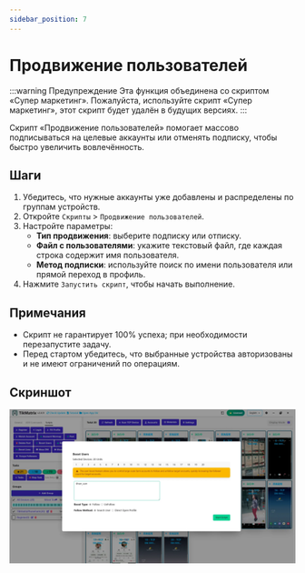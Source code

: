 ```yaml
---
sidebar_position: 7
---
```


# Продвижение пользователей

:::warning Предупреждение
Эта функция объединена со скриптом «Супер маркетинг». Пожалуйста, используйте скрипт «Супер маркетинг», этот скрипт будет удалён в будущих версиях.
:::

Скрипт «Продвижение пользователей» помогает массово подписываться на целевые аккаунты или отменять подписку, чтобы быстро увеличить вовлечённость.

## Шаги

1. Убедитесь, что нужные аккаунты уже добавлены и распределены по группам устройств.
2. Откройте `Скрипты` > `Продвижение пользователей`.
3. Настройте параметры:
   - **Тип продвижения**: выберите подписку или отписку.
   - **Файл с пользователями**: укажите текстовый файл, где каждая строка содержит имя пользователя.
   - **Метод подписки**: используйте поиск по имени пользователя или прямой переход в профиль.
4. Нажмите `Запустить скрипт`, чтобы начать выполнение.

## Примечания

- Скрипт не гарантирует 100% успеха; при необходимости перезапустите задачу.
- Перед стартом убедитесь, что выбранные устройства авторизованы и не имеют ограничений по операциям.

## Скриншот

![Продвижение пользователей](../img/boost-users.webp)
